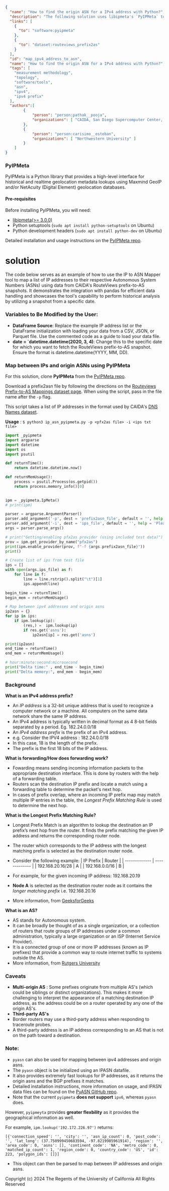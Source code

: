 ~~~json
{
  "name": "How to find the origin ASN for a IPv4 address with Python?",
  "description": "The following solution uses libipmeta's `PyIPMeta` to map between ipv4 addresses and origin asns.",
  "links": [
    {
      "to": "software:pyipmeta"
    },
    {
      "to": "dataset:routeviews_prefix2as"
    }
  ],
  "id": "map_ipv4_address_to_asn",
  "name": "How to find the origin ASN for a IPv4 address with Python?",
  "tags": [
    "measurement methodology",
    "topology",
    "software/tools",
    "asn",
    "ipv4",
    "ipv4 prefix"
  ],
  "authors":[
        {
            "person": "person:pathak__pooja",
            "organizations": [ "CAIDA, San Diego Supercomputer Center, University of California San Diego" ]
        },
        {
            "person": "person:carisimo__esteban",
            "organizations": [ "Northwestern University" ]
        }
    ]
}
~~~
### PyIPMeta

PyIPMeta is a Python library that provides a high-level interface for historical and realtime geolocation metadata lookups using Maxmind GeoIP and/or NetAcuity (Digital Element) geolocation databases.

#### Pre-requisites

Before installing PyIPMeta, you will need:
- [libipmeta(>= 3.0.0)]( https://github.com/CAIDA/libipmeta)
- Python setuptools (`sudo apt install python-setuptools` on Ubuntu) 
- Python development headers (`sudo apt install python-dev` on Ubuntu)

Detailed installation and usage instructions on the [PyIPMeta repo]( https://github.com/CAIDA/pyipmeta ).

# solution #

The code below serves as an example of how to use the IP to ASN Mapper tool to map a list of IP addresses to their respective Autonomous System Numbers (ASNs) using data from CAIDA's RouteViews prefix-to-AS snapshots. It demonstrates the integration with pandas for efficient data handling and showcases the tool's capability to perform historical analysis by utilizing a snapshot from a specific date.

### Variables to Be Modified by the User:
- **DataFrame Source**: Replace the example IP address list or the DataFrame initialization with loading your data from a CSV, JSON, or Parquet file. Use the commented code as a guide to load your data file.
- **date = `datetime.datetime(2020, 3, 4)**: Change this to the specific date for which you want to fetch the RouteViews prefix-to-AS snapshot. Ensure the format is datetime.datetime(YYYY, MM, DD).

### Map between IPs and origin ASNs using PyIPMeta

For this solution, clone **PyIPMeta** from the [PyIPMeta repo]( https://github.com/CAIDA/pyipmeta).

Download a prefix2asn file by following the directions on the [Routeviews Prefix-to-AS Mappings dataset page](https://catalog.caida.org/dataset/routeviews_prefix2as). When using the script, pass in the file name after the `-p` flag.

This script takes a list of IP addresses in the format used by CAIDA's [DNS Names dataset](https://catalog.caida.org/dataset/ark_ipv4_dns_names).

**Usage** : `$ python3 ip_asn_pyipmeta.py -p <pfx2as file> -i <ips txt file>`

~~~python
import _pyipmeta 
import argparse
import datetime
import os 
import psutil

def returnTime():
    return datetime.datetime.now()

def returnMemUsage():
    process = psutil.Process(os.getpid())
    return process.memory_info()[0]
    

ipm = _pyipmeta.IpMeta()
# print(ipm)

parser = argparse.ArgumentParser()
parser.add_argument('-p', dest = 'prefix2asn_file', default = '', help = 'Please enter the prefix2asn file name')
parser.add_argument('-i', dest = 'ips_file', default = '', help = 'Please enter the file name of the ips file')
args = parser.parse_args()

# print("Getting/enabling pfx2as provider (using included test data)")
prov = ipm.get_provider_by_name("pfx2as")
print(ipm.enable_provider(prov, f"-f {args.prefix2asn_file}"))
print()

# Create list of ips from test file
ips = []
with open(args.ips_file) as f:
    for line in f:
        line = line.rstrip().split("\t")[1]
        ips.append(line)

begin_time = returnTime()
begin_mem = returnMemUsage()  

# Map between ipv4 addresses and origin asns
ip2asn = {}
for ip in ips:
    if ipm.lookup(ip):
        (res,) =  ipm.lookup(ip)
        if res.get('asns'):
            ip2asn[ip] = res.get('asns')

print(ip2asn)
end_time = returnTime()
end_mem = returnMemUsage()

# hour:minute:second:microsecond
print("Delta time:" , end_time - begin_time)
print("Delta memory:", end_mem - begin_mem)
~~~

### Background

**What is an IPv4 address prefix?** 
- An *IP address* is a 32-bit unique address that is used to recognize a computer network or a machine. All computers on   the same data network share the same IP address.
- An IPv4 address is typically written in decimal format as 4 8-bit fields separated by a period. Eg. 182.24.0.0/18 
- An *IPv4 address prefix* is the prefix of an IPv4 address. 
- e.g. Consider the IPV4 address : 182.24.0.0/18 
- In this case, 18 is the length of the prefix. 
- The prefix is the first 18 bits of the IP address.

**What is forwarding/How does forwarding work?** 
- Fowarding means sending incoming information packets to the appropriate destination interface. This is done by routers with the help of a forwarding table. 
- Routers scan the destination IP prefix and locate a match using a forwarding table to determine the packet's next hop. 
- In cases of prefix overlap, where an incoming IP prefix map may match multiple IP entries in the table, the *Longest Prefix Matching Rule* is used to determine the next hop. 

**What is the Longest Prefix Matching Rule?** 
- Longest Prefix Match is an algorithm to lookup the destination an IP prefix’s next hop from the router. 
It finds the prefix matching the given IP address and returns the corresponding router node.
- The router which corresponds to the IP address with the longest matching prefix is selected as the destination router node.
- Consider the following example:
| IP Prefix        |   Router      |
| -------------    | ------------- |
| 192.168.20.16/28 | A             |
| 192.168.0.0/16   | B             |

- For example, for the given incoming IP address:  192.168.20.19 
- **Node A** is selected as the destination router node as it contains the *longer matching prefix* i.e. 192.168.20.16
- More information, from [GeeksforGeeks](https://www.geeksforgeeks.org/longest-prefix-matching-in-routers/ )
 
**What is an AS?**
- AS stands for Autonomous system.
- It can be broadly be thought of as a single organization, or a collection of routers that route groups of IP addresses under a common administration, typically a large organization or an ISP (Internet Service Provider). 
- It is a connected group of one or more IP addresses (known as IP prefixes) that provide a common way to route internet traffic to systems outside the AS.
- More information, from [Rutgers University](https://www.cs.rutgers.edu/~pxk/352/notes/autonomous_systems.html)

### Caveats
- **Multi-origin AS** : Some prefixes originate from multiple AS's (which could be siblings or distinct organizations).
This makes it more challenging to interpret the appearance of a matching destination IP address, as the address could be on a router operated by any one of the origin AS's.  
- **Third-party AS's** 
- Border routers may use a third-party address when responding to traceroute probes. 
- A third-party address is an IP address corresponding to an AS that is not on the path toward a destination.

### Note:
- `pyasn` can also be used for mapping between ipv4 addresses and origin asns.
- The `pyasn` object is be initialized using an IPASN datafile. 
- It also provides extremely fast lookups for IP addresses, as it returns the origin asns and the BGP prefixes it matches.
- Detailed installation instructions, more information on usage, and IPASN data files can be found on the [PyASN GitHub repo](https://github.com/hadiasghari/pyasn ).
- Note that the current `pyipmeta` **does not support** `ipv6`, whereas `pyasn` does. 

However, `pyipmeyta` provides **greater flexbility** as it provides the geographical information as well. 

For example, `ipm.lookup('192.172.226.97')` returns:

`[{'connection_speed': '', 'city': '', 'asn_ip_count': 0, 'post_code': '', 'lat_long': (37.750999450683594, -97.8219985961914), 'region': '', 'area_code': 0, 'asns': [], 'continent_code': 'NA', 'metro_code': 0, 'matched_ip_count': 1, 'region_code': 0, 'country_code': 'US', 'id': 223, 'polygon_ids': []}]`

- This object can then be parsed to map between IP addresses and origin asns. 



Copyright (c) 2024 The Regents of the University of California
All Rights Reserved
